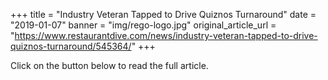 +++
title = "Industry Veteran Tapped to Drive Quiznos Turnaround"
date = "2019-01-07"
banner = "img/rego-logo.jpg"
original_article_url = "https://www.restaurantdive.com/news/industry-veteran-tapped-to-drive-quiznos-turnaround/545364/"
+++

Click on the button below to read the full article.
